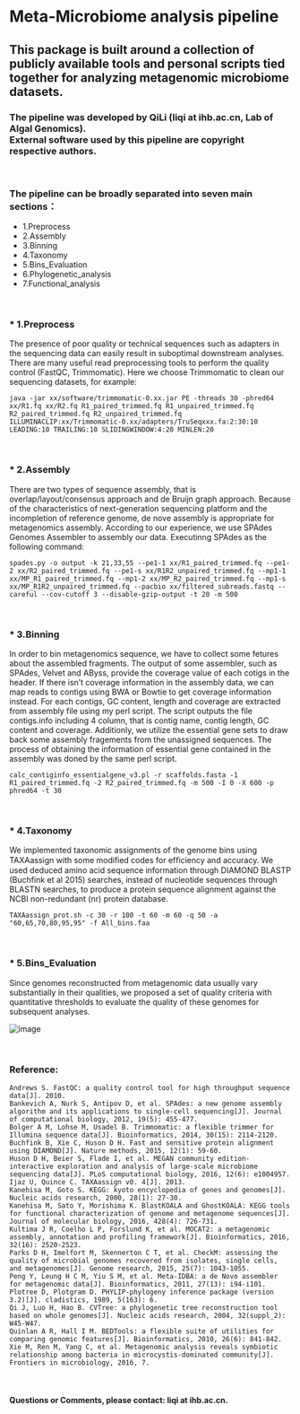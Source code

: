# Meta-Microbiome analysis pipeline

## This package is built around a collection of publicly available tools and personal scripts tied together for analyzing metagenomic microbiome datasets.

### The pipeline was developed by QiLi (liqi at ihb.ac.cn, Lab of Algal Genomics).<br> External software used by this pipeline are copyright respective authors.
<br>

### The pipeline can be broadly separated into seven main sections：
* 1.Preprocess
* 2.Assembly
* 3.Binning
* 4.Taxonomy
* 5.Bins_Evaluation
* 6.Phylogenetic_analysis
* 7.Functional_analysis
<br>

### * 1.Preprocess
  The presence of poor quality or technical sequences such as adapters in the sequencing data can easily result in suboptimal downstream analyses. There are many useful read preprocessing tools to perform the quality control (FastQC, Trimmomatic). Here we choose Trimmomatic to clean our sequencing datasets, for example:
  
    java -jar xx/software/trimmomatic-0.xx.jar PE -threads 30 -phred64 xx/R1.fq xx/R2.fq R1_paired_trimmed.fq R1_unpaired_trimmed.fq R2_paired_trimmed.fq R2_unpaired_trimmed.fq ILLUMINACLIP:xx/Trimmomatic-0.xx/adapters/TruSeqxxx.fa:2:30:10 LEADING:10 TRAILING:10 SLIDINGWINDOW:4:20 MINLEN:20

<br>

### * 2.Assembly
  There are two types of sequence assembly, that is overlap/layout/consensus approach and de Bruijn graph approach. Because of the characteristics of next-generation sequencing platform and the incompletion of reference genome, de nove assembly is appropriate for metagenomics assembly. According to our experience, we use SPAdes Genomes Assembler to assembly our data. Executinng SPAdes as the following command:
  
    spades.py -o output -k 21,33,55 --pe1-1 xx/R1_paired_trimmed.fq --pe1-2 xx/R2_paired_trimmed.fq --pe1-s xx/R1R2_unpaired_trimmed.fq --mp1-1 xx/MP_R1_paired_trimmed.fq --mp1-2 xx/MP_R2_paired_trimmed.fq --mp1-s xx/MP_R1R2_unpaired_trimmed.fq --pacbio xx/filtered_subreads.fastq --careful --cov-cutoff 3 --disable-gzip-output -t 20 -m 500

<br>

### * 3.Binning
  In order to bin metagenomics sequence, we have to collect some fetures about the assembled fragments. The output of some assembler, such as SPAdes, Velvet and AByss, provide the coverage value of each cotigs in the header. If there isn’t coverage information in the assembly data, we can map reads to contigs using BWA or Bowtie to get coverage information instead. For each contigs, GC content, length and coverage are extracted from assembly file using my perl script. The script outputs the file contigs.info including 4 column, that is contig name, contig length, GC content and coverage. Additionly, we utilize the essential gene sets to draw back some assembly fragements from the unassigned sequences. The process of obtaining the information of essential gene contained in the assembly was doned by the same perl script.

    calc_contiginfo_essentialgene_v3.pl -r scaffolds.fasta -1 R1_paired_trimmed.fq -2 R2_paired_trimmed.fq -m 500 -I 0 -X 600 -p phred64 -t 30
    
<br>

### * 4.Taxonomy
  We implemented taxonomic assignments of the genome bins using TAXAassign with some modiﬁed codes for efﬁciency and accuracy. We used deduced amino acid sequence information through DIAMOND BLASTP (Buchfink et al 2015) searches, instead of nucleotide sequences through BLASTN searches, to produce a protein sequence alignment against the NCBI non-redundant (nr) protein database. 
    
    TAXAassign_prot.sh -c 30 -r 100 -t 60 -m 60 -q 50 -a "60,65,70,80,95,95" -f All_bins.faa

<br>

### * 5.Bins_Evaluation
  Since genomes reconstructed from metagenomic data usually vary substantially in their qualities, we proposed a set of quality criteria with quantitative thresholds to evaluate the quality of these genomes for subsequent analyses.

![image](https://github.com/qi-lee/Meta-Microbiome/blob/master/5_Bins_Evaluation/quality.JPG)
    
<br>

  


### Reference:
    Andrews S. FastQC: a quality control tool for high throughput sequence data[J]. 2010.
    Bankevich A, Nurk S, Antipov D, et al. SPAdes: a new genome assembly algorithm and its applications to single-cell sequencing[J]. Journal of computational biology, 2012, 19(5): 455-477.
    Bolger A M, Lohse M, Usadel B. Trimmomatic: a flexible trimmer for Illumina sequence data[J]. Bioinformatics, 2014, 30(15): 2114-2120.
    Buchfink B, Xie C, Huson D H. Fast and sensitive protein alignment using DIAMOND[J]. Nature methods, 2015, 12(1): 59-60.
    Huson D H, Beier S, Flade I, et al. MEGAN community edition-interactive exploration and analysis of large-scale microbiome sequencing data[J]. PLoS computational biology, 2016, 12(6): e1004957.
    Ijaz U, Quince C. TAXAassign v0. 4[J]. 2013.
    Kanehisa M, Goto S. KEGG: kyoto encyclopedia of genes and genomes[J]. Nucleic acids research, 2000, 28(1): 27-30.
    Kanehisa M, Sato Y, Morishima K. BlastKOALA and GhostKOALA: KEGG tools for functional characterization of genome and metagenome sequences[J]. Journal of molecular biology, 2016, 428(4): 726-731.
    Kultima J R, Coelho L P, Forslund K, et al. MOCAT2: a metagenomic assembly, annotation and profiling framework[J]. Bioinformatics, 2016, 32(16): 2520-2523.
    Parks D H, Imelfort M, Skennerton C T, et al. CheckM: assessing the quality of microbial genomes recovered from isolates, single cells, and metagenomes[J]. Genome research, 2015, 25(7): 1043-1055.
    Peng Y, Leung H C M, Yiu S M, et al. Meta-IDBA: a de Novo assembler for metagenomic data[J]. Bioinformatics, 2011, 27(13): i94-i101.
    Plotree D, Plotgram D. PHYLIP-phylogeny inference package (version 3.2)[J]. cladistics, 1989, 5(163): 6.
    Qi J, Luo H, Hao B. CVTree: a phylogenetic tree reconstruction tool based on whole genomes[J]. Nucleic acids research, 2004, 32(suppl_2): W45-W47.
    Quinlan A R, Hall I M. BEDTools: a flexible suite of utilities for comparing genomic features[J]. Bioinformatics, 2010, 26(6): 841-842.
    Xie M, Ren M, Yang C, et al. Metagenomic analysis reveals symbiotic relationship among bacteria in microcystis-dominated community[J]. Frontiers in microbiology, 2016, 7.
<br>

#### Questions or Comments, please contact: liqi at ihb.ac.cn.
